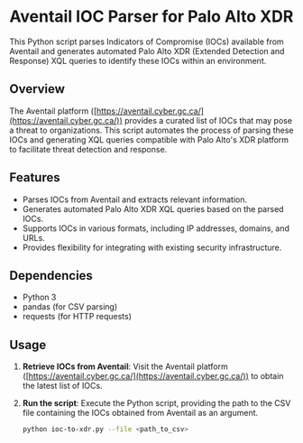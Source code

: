# Aventail IOC Parser for Palo Alto XDR

This Python script parses Indicators of Compromise (IOCs) available from Aventail and generates automated Palo Alto XDR (Extended Detection and Response) XQL queries to identify these IOCs within an environment.

## Overview

The Aventail platform ([https://aventail.cyber.gc.ca/](https://aventail.cyber.gc.ca/)) provides a curated list of IOCs that may pose a threat to organizations. This script automates the process of parsing these IOCs and generating XQL queries compatible with Palo Alto's XDR platform to facilitate threat detection and response.

## Features

- Parses IOCs from Aventail and extracts relevant information.
- Generates automated Palo Alto XDR XQL queries based on the parsed IOCs.
- Supports IOCs in various formats, including IP addresses, domains, and URLs.
- Provides flexibility for integrating with existing security infrastructure.

## Dependencies
- Python 3
- pandas (for CSV parsing)
- requests (for HTTP requests)

## Usage

1. **Retrieve IOCs from Aventail**: Visit the Aventail platform ([https://aventail.cyber.gc.ca/](https://aventail.cyber.gc.ca/)) to obtain the latest list of IOCs.

2. **Run the script**: Execute the Python script, providing the path to the CSV file containing the IOCs obtained from Aventail as an argument.

   ```bash
   python ioc-to-xdr.py --file <path_to_csv>

